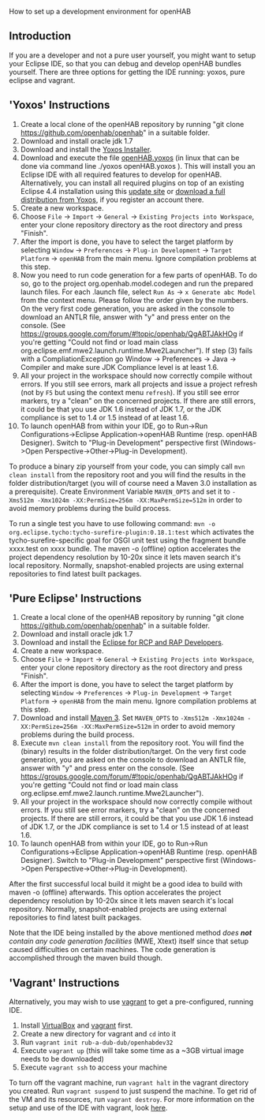 How to set up a development environment for openHAB

## Introduction

If you are a developer and not a pure user yourself, you might want to setup your Eclipse IDE, so that you can debug and develop openHAB bundles yourself. There are three options for getting the IDE running: yoxos, pure eclipse and vagrant.

## 'Yoxos' Instructions

1. Create a local clone of the openHAB repository by running "git clone https://github.com/openhab/openhab" in a suitable folder.
1. Download and install oracle jdk 1.7
1. Download and install the [Yoxos Installer](https://yoxos.eclipsesource.com/downloadlauncher.html).
1. Download and execute the file [openHAB.yoxos](http://dl.dropbox.com/u/15535378/openHAB.yoxos) (in linux that can be done via command line ./yoxos openHAB.yoxos 
). This will install you an Eclipse IDE with all required features to develop for openHAB. Alternatively, you can install all required plugins on top of an existing Eclipse 4.4 installation using this [update site](http://yoxos.eclipsesource.com/userdata/profile/c5f3985b62c488f0df0dfbc369f9e057) or [download a full distribution from Yoxos](http://yoxos.eclipsesource.com/userdata/profile/c5f3985b62c488f0df0dfbc369f9e057), if you register an account there.
1. Create a new workspace.
1. Choose `File` → `Import` → `General` → `Existing Projects into Workspace`, enter your clone repository directory as the root directory and press "Finish".
1. After the import is done, you have to select the target platform by selecting `Window` → `Preferences` → `Plug-in Development` → `Target Platform` → `openHAB` from the main menu. Ignore compilation problems at this step.
1. Now you need to run code generation for a few parts of openHAB. To do so, go to the project org.openhab.model.codegen and run the prepared launch files. For each .launch file, select `Run As` → `x Generate abc Model` from the context menu. Please follow the order given by the numbers. On the very first code generation, you are asked in the console to download an ANTLR file, answer with "y" and press enter on the console. (See https://groups.google.com/forum/#!topic/openhab/QgABTJAkHOg if you're getting "Could not find or load main class org.eclipse.emf.mwe2.launch.runtime.Mwe2Launcher"). If step (3) fails with a CompliationException go Window -> Preferences -> Java -> Compiler and make sure JDK Compliance level is at least 1.6.
1. All your project in the workspace should now correctly compile without errors. If you still see errors, mark all projects and issue a project refresh (not by `F5` but using the context menu `refresh`). If you still see error markers, try a "clean" on the concerned projects. If there are still errors, it could be that you use JDK 1.6 instead of JDK 1.7, or the JDK compliance is set to 1.4 or 1.5 instead of at least 1.6.
1. To launch openHAB from within your IDE, go to Run->Run Configurations->Eclipse Application->openHAB Runtime (resp. openHAB Designer). Switch to "Plug-in Development" perspective first (Windows->Open Perspective->Other->Plug-in Development).

To produce a binary zip yourself from your code, you can simply call `mvn clean install` from the repository root and you will find the results in the folder distribution/target (you will of course need a Maven 3.0 installation as a prerequisite). Create Environment Variable `MAVEN_OPTS` and set it to `-Xms512m -Xmx1024m -XX:PermSize=256m -XX:MaxPermSize=512m` in order to avoid memory problems during the build process.

To run a single test you have to use following command: `mvn -o org.eclipse.tycho:tycho-surefire-plugin:0.18.1:test` which activates the tycho-surefire-specific goal for OSGI unit test using the fragment bundle xxxx.test on xxxx bundle. The maven -o (offline) option accelerates the project dependency resolution by 10-20x since it lets maven search it's local repository. Normally, snapshot-enabled projects are using external repositories to find latest built packages. 

## 'Pure Eclipse' Instructions

1. Create a local clone of the openHAB repository by running "git clone https://github.com/openhab/openhab" in a suitable folder.
1. Download and install oracle jdk 1.7
1. Download and install the [Eclipse for RCP and RAP Developers](https://www.eclipse.org/downloads/packages/eclipse-rcp-and-rap-developers/lunasr2).
1. Create a new workspace.
1. Choose `File` → `Import` → `General` → `Existing Projects into Workspace`, enter your clone repository directory as the root directory and press "Finish".
1. After the import is done, you have to select the target platform by selecting `Window` → `Preferences` → `Plug-in Development` → `Target Platform` → `openHAB` from the main menu. Ignore compilation problems at this step.
1. Download and install [Maven 3](http://artfiles.org/apache.org/maven/maven-3/3.3.1/binaries/apache-maven-3.3.1-bin.zip). Set `MAVEN_OPTS` to `-Xms512m -Xmx1024m -XX:PermSize=256m -XX:MaxPermSize=512m` in order to avoid memory problems during the build process.
1. Execute `mvn clean install` from the repository root. You will find the (binary) results in the folder distribution/target. On the very first code generation, you are asked on the console to download an ANTLR file, answer with "y" and press enter on the console. (See https://groups.google.com/forum/#!topic/openhab/QgABTJAkHOg if you're getting "Could not find or load main class org.eclipse.emf.mwe2.launch.runtime.Mwe2Launcher").
1. All your project in the workspace should now correctly compile without errors. If you still see error markers, try a "clean" on the concerned projects. If there are still errors, it could be that you use JDK 1.6 instead of JDK 1.7, or the JDK compliance is set to 1.4 or 1.5 instead of at least 1.6.
1. To launch openHAB from within your IDE, go to Run->Run Configurations->Eclipse Application->openHAB Runtime (resp. openHAB Designer). Switch to "Plug-in Development" perspective first (Windows->Open Perspective->Other->Plug-in Development).

After the first successful local build it might be a good idea to build with maven -o (offline) afterwards. This option accelerates the project dependency resolution by 10-20x since it lets maven search it's local repository. Normally, snapshot-enabled projects are using external repositories to find latest built packages.

Note that the IDE being installed by the above mentioned method _does **not** contain any code generation facilities_ (MWE, Xtext) itself since that setup caused difficulties on certain machines. The code generation is accomplished through the maven build though.

## 'Vagrant' Instructions

Alternatively, you may wish to use [vagrant](http://www.vagrantcloud.com) to get a pre-configured, running IDE. 

1. Install [VirtualBox](https://www.virtualbox.org/) and [vagrant](http://www.vagrantcloud.com) first.  
1. Create a new directory for vagrant and `cd` into it
1. Run `vagrant init rub-a-dub-dub/openhabdev32`
1. Execute `vagrant up` (this will take some time as a ~3GB virtual image needs to be downloaded)
1. Execute `vagrant ssh` to access your machine

To turn off the vagrant machine, run `vagrant halt` in the vagrant directory you created. Run `vagrant suspend` to just suspend the machine. To get rid of the VM and its resources, run `vagrant destroy`. For more information on the setup and use of the IDE with vagrant, look [here](https://vagrantcloud.com/rub-a-dub-dub/openhabdev32).